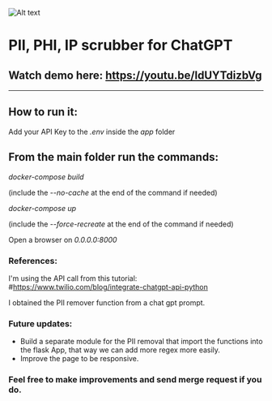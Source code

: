 ![Alt text](./app/static/RGPTBanner.png "RedactedGPT Banner")



# PII, PHI, IP scrubber for ChatGPT

## Watch demo here: https://youtu.be/ldUYTdizbVg

<hr>


## How to run it:

Add your API Key to the _.env_ inside the _app_ folder

## From the main folder run the commands:


_docker-compose build_

(include the _--no-cache_ at the end of the command if needed)

_docker-compose up_

(include the _--force-recreate_ at the end of the command if needed)



Open a browser on _0.0.0.0:8000_




### References:

I'm using the API call from this tutorial: #https://www.twilio.com/blog/integrate-chatgpt-api-python

I obtained the PII remover function from a chat gpt prompt.


### Future updates:

- Build a separate module for the PII removal that import the functions into the flask App, that way we can add more regex more easily.
- Improve the page to be responsive.


### Feel free to make improvements and send merge request if you do.

